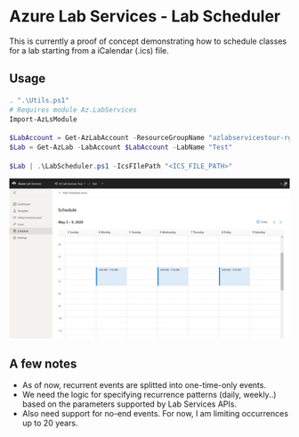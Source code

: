 # Azure Lab Services - Lab Scheduler

This is currently a proof of concept demonstrating how to schedule classes for a lab starting from a iCalendar (.ics) file.

## Usage

```powershell
. ".\Utils.ps1"
# Requires module Az.LabServices
Import-AzLsModule

$LabAccount = Get-AzLabAccount -ResourceGroupName "azlabservicestour-rg" -LabAccountName "AZ Lab Services Tour"
$Lab = Get-AzLab -LabAccount $LabAccount -LabName "Test"

$Lab | .\LabScheduler.ps1 -IcsFIlePath "<ICS_FILE_PATH>"
```

![Azure Lab Services - Scheduled Lab](/img/scheduled-lab.png)


## A few notes
- As of now, recurrent events are splitted into one-time-only events.
- We need the logic for specifying recurrence patterns (daily, weekly..) based on the parameters supported by Lab Services APIs.
- Also need support for no-end events. For now, I am limiting occurrences up to 20 years.
